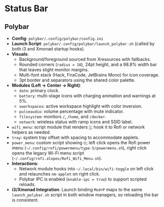 # Status Bar

## Polybar

- **Config**: `polybar/.config/polybar/config.ini`
- **Launch Script**: `polybar/.config/polybar/launch_polybar.sh` (called by both
  i3 and Xmonad startup hooks).
- **Visuals**:
  - Background/foreground sourced from Xresources with fallbacks.
  - Rounded corners (`radius = 10`), 24pt height, and a 98.8% width bar that
    leaves slight monitor margins.
  - Multi-font stack (Hack, FiraCode, JetBrains Mono) for icon coverage.
  - 3pt border and separators using the shared color palette.
- **Modules (Left → Center → Right)**:
  - `date`: primary clock.
  - `battery`: multi-stage icons with charging animation and warnings at 5%.
  - `xworkspaces`: active workspace highlight with color inversion.
  - `pulseaudio`: volume percentage with mute indicator.
  - `filesystem`: monitors `/`, `/home`, and `/docker`.
  - `network`: wireless status with ramp icons and SSID label.
- `wifi_menu`: script module that renders `󰤨`; hook it to Rofi or network
  helpers as needed.
- `tray`: system tray offset with spacing to accommodate applets.
- `power_menu`: custom script showing `⏻`; left click opens the Rofi power menu
  (`~/.config/rofi/powermenu/type-5/powermenu.sh`), right click opens the legacy
  Wi-Fi menu script (`~/.config/rofi.alopes/Rofi_Wifi_Menu.sh`).
- **Interactions**:
  - Network module hooks into `~/.local/bin/wifi-toggle` on left click and
    relaunches `nm-applet` on right click.
  - Polybar IPC is enabled (`enable-ipc = true`) to support scripted reloads.
- **i3/Xmonad Integration**: Launch binding `Mod+P` maps to the same
  `launch_polybar.sh` script in both window managers, so reloading the bar is
  consistent.
